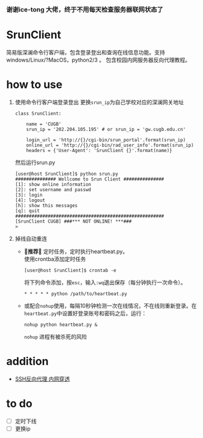 ### 谢谢ice-tong 大佬，终于不用每天检查服务器联网状态了
# SrunClient
简易版深澜命令行客户端，包含登录登出和查询在线信息功能。支持 windows/Linux/?MacOS，python2/3 。 包含校园内网服务器反向代理教程。

# how to use 
1. 使用命令行客户端登录登出
    更换`srun_ip`为自己学校对应的深澜网关地址
    ``` python3
    class SrunClient:

        name = 'CUGB'
        srun_ip = '202.204.105.195' # or srun_ip = 'gw.cugb.edu.cn'

        login_url = 'http://{}/cgi-bin/srun_portal'.format(srun_ip)
        online_url = 'http://{}/cgi-bin/rad_user_info'.format(srun_ip)
        headers = {'User-Agent': 'SrunClient {}'.format(name)}

    ``` 
    然后运行srun.py 
    ``` 
    [user@host SrunClient]$ python srun.py
    ############### Wellcome to Srun Client ###############
    [1]: show online information
    [2]: set username and passwd
    [3]: login
    [4]: logout
    [h]: show this messages
    [q]: quit
    #######################################################
    [SrunClient CUGB] ###*** NOT ONLINE! ***###
    >
    ```

2. 掉线自动重连 
    - 🍬**推荐**🍬 定时任务，定时执行heartbeat.py。   
        使用crontba添加定时任务
        ```shell
        [user@host SrunClient]$ crontab -e
        ```   
        将下列命令添加，按`esc`，输入`:wq`退出保存（每分钟执行一次命令）。
        ```
        * * * * * python /path/to/heartbeat.py
        ```
    - 或配合`nohup`使用，每隔10秒钟检测一次在线情况，不在线则重新登录。在`heartbeat.py`中设置好登录账号和密码之后，运行：
        ```shell
        nohup python heartbeat.py &
        ```   
        `nohup` 进程有被杀死的风险
 
# addition

- [SSH反向代理 内网穿透](./sshr_readme.md)

# to do

- [ ] 定时下线
- [ ] 更换ip
